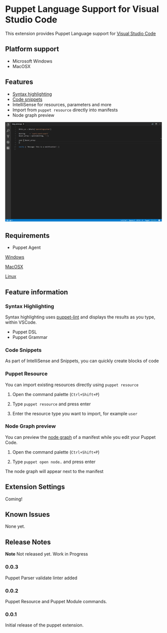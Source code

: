 <!--
TODO: Need correct marketplace ID
[![Version](https://vsmarketplacebadge.apphb.com/version/jpogran.Puppet.svg)](https://marketplace.visualstudio.com/items?itemName=jpogran.Puppet)
[![Installs](https://vsmarketplacebadge.apphb.com/installs-short/jpogran.Puppet.svg)](https://marketplace.visualstudio.com/items?itemName=jpogran.Puppet)
-->

# Puppet Language Support for Visual Studio Code

This extension provides Puppet Language support for [Visual Studio Code](https://code.visualstudio.com/)

## Platform support

- Microsoft Windows
- MacOSX

## Features

- [Syntax highlighting](#Syntax_Highlighting)
- [Code snippets](#Code_snippets)
- IntelliSense for resources, parameters and more
- Import from `puppet resource` directly into manifests
- Node graph preview

![Example of features](docs/assets/language_server.gif)

## Requirements

- Puppet Agent

[Windows](https://docs.puppet.com/puppet/4.10/install_windows.html)

[MacOSX](https://docs.puppet.com/puppet/4.10/install_osx.html)

[Linux](https://docs.puppet.com/puppet/4.10/install_linux.html)

## Feature information

### Syntax Highlighting

Syntax highlighting uses [puppet-lint](https://github.com/rodjek/puppet-lint) and displays the results as you type, within VSCode.

- Puppet DSL
- Puppet Grammar

### Code Snippets

As part of IntelliSense and Snippets, you can quickly create blocks of code

### Puppet Resource

You can import existing resources directly using `puppet resource`

1. Open the command palette (`Ctrl+Shift+P`)

2. Type `puppet resource` and press enter

3. Enter the resource type you want to import, for example `user`

### Node Graph preview

You can preview the [node graph](https://puppet.com/blog/visualize-your-infrastructure-models) of a manifest while you edit your Puppet Code.

1. Open the command palette (`Ctrl+Shift+P`)

2. Type `puppet open node`.. and press enter

The node graph will appear next to the manifest


## Extension Settings

Coming!

<!-- TODO -->

## Known Issues

None yet.

## Release Notes

**Note** Not released yet. Work in Progress

### 0.0.3

Puppet Parser validate linter added

### 0.0.2

Puppet Resource and Puppet Module commands.

### 0.0.1

Initial release of the puppet extension.


